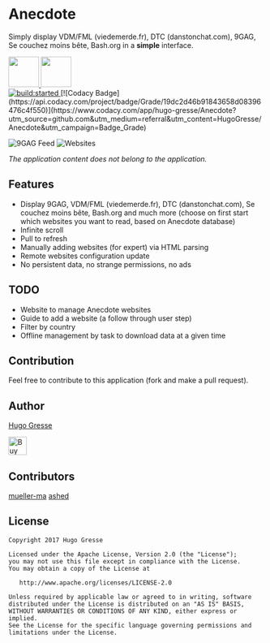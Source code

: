 # Anecdote 

Simply display VDM/FML (viedemerde.fr), DTC (danstonchat.com), 9GAG, Se couchez moins bête, Bash.org in a **simple** interface. 

<a href="https://play.google.com/store/apps/details?id=io.gresse.hugo.anecdote" target="_blank">
  <img src="https://play.google.com/intl/en_us/badges/images/generic/en-play-badge.png" height="60"/>
</a>
<a href="https://f-droid.org/repository/browse/?fdid=io.gresse.hugo.anecdote" target="_blank">
  <img src="https://f-droid.org/badge/get-it-on.png" height="60"/>
</a>
<br>
<a id="status-image-popup" class="open-popup" href="#" title="build status image" name="status-images" data-ember-action="944">
<img src="https://travis-ci.org/HugoGresse/Anecdote.svg" alt="build:started">
</a> 
[![Codacy Badge](https://api.codacy.com/project/badge/Grade/19dc2d46b91843658d08396476c4f550)](https://www.codacy.com/app/hugo-gresse/Anecdote?utm_source=github.com&amp;utm_medium=referral&amp;utm_content=HugoGresse/Anecdote&amp;utm_campaign=Badge_Grade)

![9GAG Feed](https://raw.githubusercontent.com/HugoGresse/Anecdote/master/design/screenshots/9gag.png)
![Websites](https://raw.githubusercontent.com/HugoGresse/Anecdote/master/design/screenshots/website_selector.png)

_The application content does not belong to the application._

Features
--------
- Display 9GAG, VDM/FML (viedemerde.fr), DTC (danstonchat.com), Se couchez moins bête, Bash.org and much more (choose on first start which websites you want to read, based on Anecdote database)
- Infinite scroll
- Pull to refresh
- Manually adding websites (for expert) via HTML parsing
- Remote websites configuration update
- No persistent data, no strange permissions, no ads

TODO
--------
- Website to manage Anecdote websites
- Guide to add a website (a follow through user step)
- Filter by country
- Offline management by task to download data at a given time


Contribution
------
Feel free to contribute to this application (fork and make a pull request). 

Author
------
[Hugo Gresse](http://hugo.gresse.io)

<a href='https://ko-fi.com/A513OEI' target='_blank'><img height='36' style='border:0px;height:36px;' src='https://az743702.vo.msecnd.net/cdn/kofi5.png?v=0' border='0' alt='Buy Me a Coffee at ko-fi.com' /></a>

Contributors
-----------
[mueller-ma](https://github.com/mueller-ma)
[ashed](https://github.com/ashed)


License
--------
``` 
Copyright 2017 Hugo Gresse

Licensed under the Apache License, Version 2.0 (the "License");
you may not use this file except in compliance with the License.
You may obtain a copy of the License at

   http://www.apache.org/licenses/LICENSE-2.0

Unless required by applicable law or agreed to in writing, software
distributed under the License is distributed on an "AS IS" BASIS,
WITHOUT WARRANTIES OR CONDITIONS OF ANY KIND, either express or implied.
See the License for the specific language governing permissions and
limitations under the License.
```
